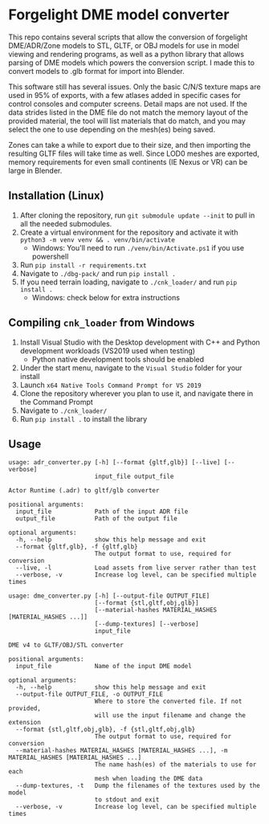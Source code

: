 # Forgelight DME model converter

This repo contains several scripts that allow the conversion of forgelight DME/ADR/Zone models to STL, GLTF, or OBJ models for use in model viewing and rendering programs, as well as a python library that allows parsing of DME models which powers the conversion script. I made this to convert models to .glb format for import into Blender. 

This software still has several issues. Only the basic C/N/S texture maps are used in 95% of exports, with a few atlases added in specific cases for control consoles and computer screens. Detail maps are not used. If the data strides listed in the DME file do not match the memory layout of the provided material, the tool will list materials that do match, and you may select the one to use depending on the mesh(es) being saved.

Zones can take a while to export due to their size, and then importing the resulting GLTF files will take time as well. Since LOD0 meshes are exported, memory requirements for even small continents (IE Nexus or VR) can be large in Blender.

## Installation (Linux)

1. After cloning the repository, run `git submodule update --init` to pull in all the needed submodules.
2. Create a virtual environment for the repository and activate it with `python3 -m venv venv && . venv/bin/activate`
    * Windows: You'll need to run `./venv/bin/Activate.ps1` if you use powershell
3. Run `pip install -r requirements.txt`
4. Navigate to `./dbg-pack/` and run `pip install .`
5. If you need terrain loading, navigate to `./cnk_loader/` and run `pip install .`
    * Windows: check below for extra instructions

## Compiling `cnk_loader` from Windows

1. Install Visual Studio with the Desktop development with C++ and Python development workloads (VS2019 used when testing)
    * Python native development tools should be enabled
2. Under the start menu, navigate to the `Visual Studio` folder for your install
3. Launch `x64 Native Tools Command Prompt for VS 2019`
4. Clone the repository wherever you plan to use it, and navigate there in the Command Prompt
5. Navigate to `./cnk_loader/`
6. Run `pip install .` to install the library

## Usage
```
usage: adr_converter.py [-h] [--format {gltf,glb}] [--live] [--verbose]
                        input_file output_file

Actor Runtime (.adr) to gltf/glb converter

positional arguments:
  input_file            Path of the input ADR file
  output_file           Path of the output file

optional arguments:
  -h, --help            show this help message and exit
  --format {gltf,glb}, -f {gltf,glb}
                        The output format to use, required for conversion
  --live, -l            Load assets from live server rather than test
  --verbose, -v         Increase log level, can be specified multiple times
```

```
usage: dme_converter.py [-h] [--output-file OUTPUT_FILE]
                        [--format {stl,gltf,obj,glb}]
                        [--material-hashes MATERIAL_HASHES [MATERIAL_HASHES ...]]
                        [--dump-textures] [--verbose]
                        input_file

DME v4 to GLTF/OBJ/STL converter

positional arguments:
  input_file            Name of the input DME model

optional arguments:
  -h, --help            show this help message and exit
  --output-file OUTPUT_FILE, -o OUTPUT_FILE
                        Where to store the converted file. If not provided,
                        will use the input filename and change the extension
  --format {stl,gltf,obj,glb}, -f {stl,gltf,obj,glb}
                        The output format to use, required for conversion
  --material-hashes MATERIAL_HASHES [MATERIAL_HASHES ...], -m MATERIAL_HASHES [MATERIAL_HASHES ...]
                        The name hash(es) of the materials to use for each
                        mesh when loading the DME data
  --dump-textures, -t   Dump the filenames of the textures used by the model
                        to stdout and exit
  --verbose, -v         Increase log level, can be specified multiple times
```
